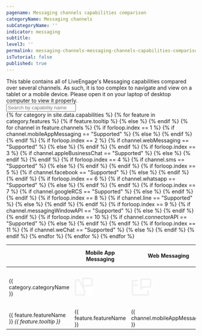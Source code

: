 ```yaml
---
pagename: Messaging channels capabilities comparison
categoryName: Messaging channels
subCategoryName: ''
indicator: messaging
subtitle:
level3: ''
permalink: messaging-channels-messaging-channels-capabilities-comparison.html
isTutorial: false
published: true
---
```


<div class="mobilefeaturestable">This table contains all of LiveEngage's Messaging capabilities compared over several channels. As such, it is too complex to navigate and view on a tablet or a mobile device. Please open it on your laptop of desktop computer to view it properly.</div>

<input id="capabilitiesSearch" type="text" placeholder="Search by capability name" />
<div class="tablecontainer" id="featureContainer">
<table class="releasenotes" id="featurestable">
  <thead>
  <tr id="featuresheader">
    <th></th>
    <th>Mobile App Messaging</th>
    <th>Web Messaging</th>
    <th>Apple Business chat</th>
    <th>SMS</th>
    <th>Facebook</th>
    <th>WhatsApp</th>
    <th>Google RCS</th>
    <th>LINE</th>
    <th>Messaging Window API</th>
    <th>Connector API</th>
    <th>WeChat</th>
  </tr>
  </thead>
  <tbody>
    {% for category in site.data.capabilities %}
      <tr class="categoryrow">
        <td>{{ category.categoryName }}</td>
        <td><img class="tableIcon" src="img/mobileappmessaging.svg" /></td>
        <td><img class="tableIcon" src="img/web-messaging.svg" /></td>
        <td><img class="tableIcon" src="img/abc.svg" /></td>
        <td><img class="tableIcon" src="img/sms.svg" /></td>
        <td><img class="tableIcon" src="img/fb-messenger.svg" /></td>
        <td><img class="tableIcon" src="img/whatsapp.svg" /></td>
        <td><img class="tableIcon" src="img/google-rsc.svg" /></td>
        <td><img class="tableIcon" src="img/line.svg" /></td>
        <td><img class="tableIcon" src="img/messaging-window-api.svg" /></td>
        <td><img class="tableIcon" src="img/connector-api.svg" /></td>
        <td><img class="tableIcon" src="img/WeChat-logo.png" /></td>
      </tr>
      {% for feature in category.features %}
      <tr>
        {% if feature.tooltip %}
        <td>{{ feature.featureName }} <i class="fas fa-info tooltipicon"><span class="tooltipinfo">{{ feature.tooltip }}</span></i></td>
        {% else %}
        <td>{{ feature.featureName }}</td>
        {% endif %}
        {% for channel in feature.channels %}
          {% if forloop.index == 1 %}
            {% if channel.mobileAppMessaging == "Supported" %}
            <td class="green">{{ channel.mobileAppMessaging }}</td>
            {% else %}
            <td>{{ channel.mobileAppMessaging }}</td>
            {% endif %}
          {% endif %}
          {% if forloop.index == 2 %}
            {% if channel.webMessaging == "Supported" %}
            <td class="green">{{ channel.webMessaging }}</td>
            {% else %}
            <td>{{ channel.webMessaging }}</td>
            {% endif %}
          {% endif %}
          {% if forloop.index == 3 %}
            {% if channel.appleBusinessChat == "Supported" %}
            <td class="green">{{ channel.appleBusinessChat }}</td>
            {% else %}
            <td>{{ channel.appleBusinessChat }}</td>
            {% endif %}
          {% endif %}
          {% if forloop.index == 4 %}
            {% if channel.sms == "Supported" %}
            <td class="green">{{ channel.sms }}</td>
            {% else %}
            <td>{{ channel.sms }}</td>
            {% endif %}
          {% endif %}
          {% if forloop.index == 5 %}
            {% if channel.facebook == "Supported" %}
            <td class="green">{{ channel.facebook }}</td>
            {% else %}
            <td>{{ channel.facebook }}</td>
            {% endif %}
          {% endif %}
          {% if forloop.index == 6 %}
            {% if channel.whatsapp == "Supported" %}
            <td class="green">{{ channel.whatsapp }}</td>
            {% else %}
            <td>{{ channel.whatsapp }}</td>
            {% endif %}
          {% endif %}
          {% if forloop.index == 7 %}
            {% if channel.googleRCS == "Supported" %}
            <td class="green">{{ channel.googleRCS }}</td>
            {% else %}
            <td>{{ channel.googleRCS }}</td>
            {% endif %}
          {% endif %}
          {% if forloop.index == 8 %}
            {% if channel.line == "Supported" %}
            <td class="green">{{ channel.line }}</td>
            {% else %}
            <td>{{ channel.line }}</td>
            {% endif %}
          {% endif %}
          {% if forloop.index == 9 %}
            {% if channel.messagingWindowAPI == "Supported" %}
            <td class="green">{{ channel.messagingWindowAPI }}</td>
            {% else %}
            <td>{{ channel.messagingWindowAPI }}</td>
            {% endif %}
          {% endif %}
          {% if forloop.index == 10 %}
            {% if channel.connectorAPI == "Supported" %}
            <td class="green">{{ channel.connectorAPI }}</td>
            {% else %}
            <td>{{ channel.connectorAPI }}</td>
            {% endif %}
          {% endif %}
          {% if forloop.index == 11 %}
            {% if channel.weChat == "Supported" %}
            <td class="green">{{ channel.weChat }}</td>
            {% else %}
            <td>{{ channel.weChat }}</td>
            {% endif %}
          {% endif %}
        {% endfor %}
      </tr>
      {% endfor %}
    {% endfor %}
    </tbody>
  </table>
</div>
